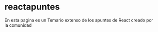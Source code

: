 # reactapuntes
En esta pagina es un Temario extenso de los apuntes de React creado por la comunidad
